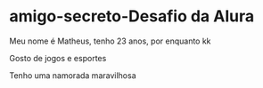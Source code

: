 # amigo-secreto-Desafio da Alura


Meu nome é Matheus, tenho 23 anos, por enquanto kk

Gosto de jogos e esportes

Tenho uma namorada maravilhosa 
